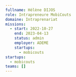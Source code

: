 ```yaml
---
fullname: Hélène DIJOS
role: Intrapreneure MobiCouts
domaine: Intraprenariat
missions:
  - start: 2022-10-27
    end: 2023-04-13
    status: admin
    employer: ADEME
    startups:
      - mobicouts
startups:
  - mobicouts
teams: []
---
```

